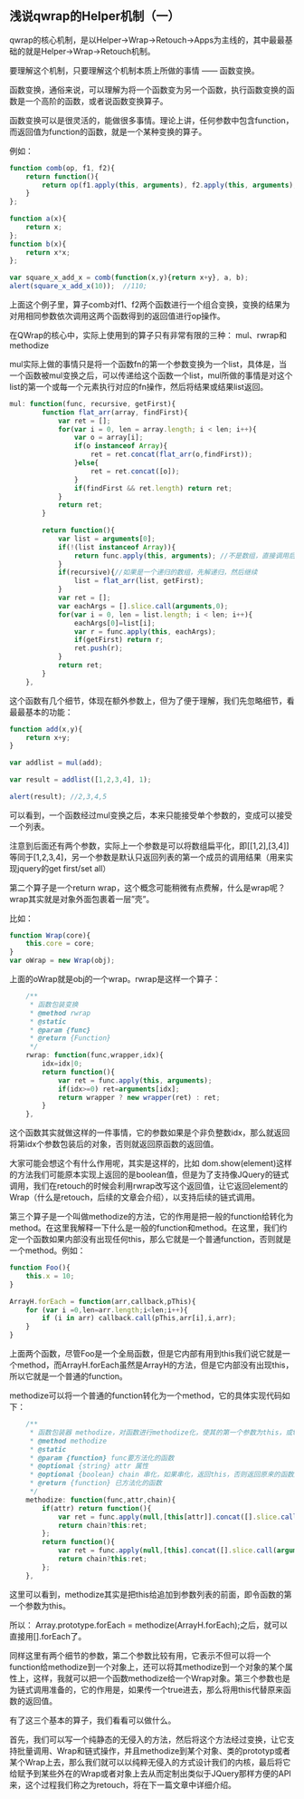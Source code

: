 ## 浅说qwrap的Helper机制（一）

qwrap的核心机制，是以Helper->Wrap->Retouch->Apps为主线的，其中最最基础的就是Helper->Wrap->Retouch机制。

要理解这个机制，只要理解这个机制本质上所做的事情 —— 函数变换。

函数变换，通俗来说，可以理解为将一个函数变为另一个函数，执行函数变换的函数是一个高阶的函数，或者说函数变换算子。

函数变换可以是很灵活的，能做很多事情。理论上讲，任何参数中包含function，而返回值为function的函数，就是一个某种变换的算子。

<!--more-->

例如：

```js
function comb(op, f1, f2){
    return function(){
        return op(f1.apply(this, arguments), f2.apply(this, arguments);
    }
};
 
function a(x){
    return x;
};
function b(x){
    return x*x;
};
 
var square_x_add_x = comb(function(x,y){return x+y}, a, b);
alert(square_x_add_x(10));  //110;
```

上面这个例子里，算子comb对f1、f2两个函数进行一个组合变换，变换的结果为对用相同参数依次调用这两个函数得到的返回值进行op操作。

在QWrap的核心中，实际上使用到的算子只有非常有限的三种： mul、rwrap和methodize

mul实际上做的事情只是将一个函数fn的第一个参数变换为一个list，具体是，当一个函数被mul变换之后，可以传递给这个函数一个list，mul所做的事情是对这个list的第一个或每一个元素执行对应的fn操作，然后将结果或结果list返回。

```js
mul: function(func, recursive, getFirst){
        function flat_arr(array, findFirst){
            var ret = [];
            for(var i = 0, len = array.length; i < len; i++){
                var o = array[i];
                if(o instanceof Array){
                    ret = ret.concat(flat_arr(o,findFirst));
                }else{
                    ret = ret.concat([o]);
                }
                if(findFirst && ret.length) return ret;
            }
            return ret;
        }
       
        return function(){
            var list = arguments[0];
            if(!(list instanceof Array)){
                return func.apply(this, arguments); //不是数组，直接调用后返回
            }
            if(recursive){//如果是一个递归的数组，先解递归，然后继续
                list = flat_arr(list, getFirst);
            }
            var ret = [];
            var eachArgs = [].slice.call(arguments,0);
            for(var i = 0, len = list.length; i < len; i++){
                eachArgs[0]=list[i];
                var r = func.apply(this, eachArgs);
                if(getFirst) return r;
                ret.push(r);    
            }
            return ret;       
        }
    },
```

这个函数有几个细节，体现在额外参数上，但为了便于理解，我们先忽略细节，看最最基本的功能：

```js
function add(x,y){
    return x+y;
}
 
var addlist = mul(add);
 
var result = addlist([1,2,3,4], 1);
 
alert(result); //2,3,4,5
```

可以看到，一个函数经过mul变换之后，本来只能接受单个参数的，变成可以接受一个列表。

注意到后面还有两个参数，实际上一个参数是可以将数组扁平化，即[[1,2],[3,4]]等同于[1,2,3,4]，另一个参数是默认只返回列表的第一个成员的调用结果（用来实现jquery的get first/set all）

第二个算子是一个return wrap，这个概念可能稍微有点费解，什么是wrap呢？ wrap其实就是对象外面包裹着一层”壳”。

比如：

```js
function Wrap(core){
    this.core = core;
}
var oWrap = new Wrap(obj);
```

上面的oWrap就是obj的一个wrap。rwrap是这样一个算子：

```js
	/**
     * 函数包装变换
     * @method rwrap
     * @static
     * @param {func}
     * @return {Function}
     */
    rwrap: function(func,wrapper,idx){
        idx=idx|0;
        return function(){
            var ret = func.apply(this, arguments);
            if(idx>=0) ret=arguments[idx];
            return wrapper ? new wrapper(ret) : ret;
        }
    },
```

这个函数其实就做这样的一件事情，它的参数如果是个非负整数idx，那么就返回将第idx个参数包装后的对象，否则就返回原函数的返回值。

大家可能会想这个有什么作用呢，其实是这样的，比如 dom.show(element)这样的方法我们可能原本实现上返回的是boolean值，但是为了支持像JQuery的链式调用，我们在retouch的时候会利用rwrap改写这个返回值，让它返回element的Wrap（什么是retouch，后续的文章会介绍），以支持后续的链式调用。

第三个算子是一个叫做methodize的方法，它的作用是把一般的function给转化为method。在这里我解释一下什么是一般的function和method。在这里，我们约定一个函数如果内部没有出现任何this，那么它就是一个普通function，否则就是一个method。例如：

```js
function Foo(){
    this.x = 10;
}
 
ArrayH.forEach = function(arr,callback,pThis){
    for (var i =0,len=arr.length;i<len;i++){
        if (i in arr) callback.call(pThis,arr[i],i,arr);
    }
}
```

上面两个函数，尽管Foo是一个全局函数，但是它内部有用到this我们说它就是一个method，而ArrayH.forEach虽然是ArrayH的方法，但是它内部没有出现this，所以它就是一个普通的function。

methodize可以将一个普通的function转化为一个method，它的具体实现代码如下：

```js
	/**
     * 函数包装器 methodize，对函数进行methodize化，使其的第一个参数为this，或this[attr]。
     * @method methodize
     * @static
     * @param {function} func要方法化的函数
     * @optional {string} attr 属性
     * @optional {boolean} chain 串化，如果串化，返回this，否则返回原来的函数返回值
     * @return {function} 已方法化的函数
     */
    methodize: function(func,attr,chain){
        if(attr) return function(){
            var ret = func.apply(null,[this[attr]].concat([].slice.call(arguments)));
            return chain?this:ret;
        };
        return function(){
            var ret = func.apply(null,[this].concat([].slice.call(arguments)));
            return chain?this:ret;
        };
    },
```

这里可以看到，methodize其实是把this给追加到参数列表的前面，即令函数的第一个参数为this。

所以： Array.prototype.forEach = methodize(ArrayH.forEach);之后，就可以直接用[].forEach了。

同样这里有两个细节的参数，第二个参数比较有用，它表示不但可以将一个function给methodize到一个对象上，还可以将其methodize到一个对象的某个属性上，这样，我就可以把一个函数methodize给一个Wrap对象。第三个参数也是为链式调用准备的，它的作用是，如果传一个true进去，那么将用this代替原来函数的返回值。

有了这三个基本的算子，我们看看可以做什么。

首先，我们可以写一个纯静态的无侵入的方法，然后将这个方法经过变换，让它支持批量调用、Wrap和链式操作，并且methodize到某个对象、类的prototyp或者某个Wrap上去，那么我们就可以以纯粹无侵入的方式设计我们的内核，最后将它给赋予到某些外在的Wrap或者对象上去从而定制出类似于JQuery那样方便的API来，这个过程我们称之为retouch，将在下一篇文章中详细介绍。